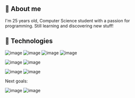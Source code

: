 

<!--
**baneszko/baneszko** is a ✨ _special_ ✨ repository because its `README.md` (this file) appears on your GitHub profile.

Here are some ideas to get you started:

- 🔭 I’m currently working on ...
- 🌱 I’m currently learning ...
- 👯 I’m looking to collaborate on ...
- 🤔 I’m looking for help with ...
- 💬 Ask me about ...
- 📫 How to reach me: ...
- 😄 Pronouns: ...
- ⚡ Fun fact: ...
-->

## 🙍 About me

I'm 25 years old, Computer Science student with a passion for programming. Still learning and discovering new stuff!

## 🔧 Technologies
![image](https://user-images.githubusercontent.com/93816702/229188959-6a4242e9-821f-4f22-8c3e-5c971c4a19a3.png) ![image](https://user-images.githubusercontent.com/93816702/229189124-81a94220-1f8b-47d5-8566-080fad3055e0.png) ![image](https://user-images.githubusercontent.com/93816702/229189170-3465a21b-693d-4d30-a396-bfab35a8403a.png)
![image](https://user-images.githubusercontent.com/93816702/229189743-575631d5-5c5a-4569-b6c2-f128dab093ba.png)


![image](https://user-images.githubusercontent.com/93816702/229191841-75a08b6b-8f9e-40ab-93a5-13f6b35c1819.png) ![image](https://user-images.githubusercontent.com/93816702/229191864-87dd6498-ad44-4276-a812-286a13c27e33.png)


![image](https://user-images.githubusercontent.com/93816702/229189672-5973b0fc-6152-42dc-8498-62554bc87407.png) ![image](https://user-images.githubusercontent.com/93816702/229191941-e6593ca9-1689-4e20-a865-fe10c4413fbd.png)



Next goals:

![image](https://user-images.githubusercontent.com/93816702/229189607-d0173f13-a750-4287-b538-a386a0cd0a5f.png) ![image](https://user-images.githubusercontent.com/93816702/229189896-182ce6ae-2cd3-4899-b13c-83f944e6e300.png)





